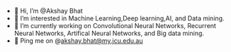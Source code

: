 - 👋 Hi, I’m @Akshay Bhat
- 👀 I’m interested in Machine Learning,Deep learning,AI, and Data mining.
- 🌱 I’m currently working on Convolutional Neural Networks, Recurrent Neural Networks, Artifical Neural Networks, and Big data mining.
- 👤 Ping me on @akshay.bhat@my.jcu.edu.au


<!---
Akshaybhat5/Akshaybhat5 is a ✨ special ✨ repository because its `README.md` (this file) appears on your GitHub profile.
You can click the Preview link to take a look at your changes.
--->



